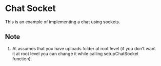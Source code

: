 # Chat Socket

This is an example of implementing a chat using sockets.

## Note
1. At assumes that you have uploads folder at root level (if you don't want it at root level you can change it while calling setupChatSocket function). 
